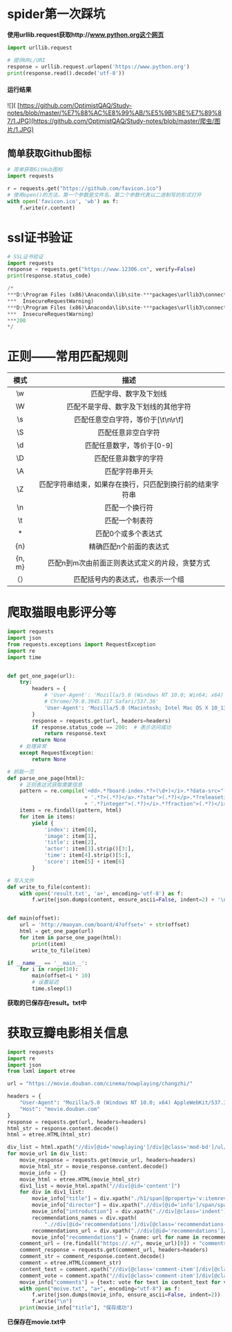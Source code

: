 # spider第一次踩坑



**使用urllib.request获取http://www.python.org这个网页**



```python
import urllib.request

# 提供URL/URI
response = urllib.request.urlopen('https://www.python.org')
print(response.read().decode('utf-8'))
```



#### 运行结果



![]( [https://github.com/OptimistQAQ/Study-notes/blob/master/%E7%88%AC%E8%99%AB/%E5%9B%BE%E7%89%87/1.JPG](https://github.com/OptimistQAQ/Study-notes/blob/master/爬虫/图片/1.JPG) 



## 简单获取Github图标

```python
# 简单获取GitHub图标
import requests

r = requests.get("https://github.com/favicon.ico")
# 使用open()的方法，第一个参数是文件名，第二个参数代表以二进制写的形式打开
with open('favicon.ico', 'wb') as f:
    f.write(r.content)
```



# ssl证书验证

```python
# SSL证书验证
import requests
response = requests.get("https://www.12306.cn", verify=False)
print(response.status_code)

/*
***D:\Program Files (x86)\Anaconda\lib\site-***packages\urllib3\connectionpool.py:847: InsecureRequestWarning: Unverified ***HTTPS request is being made. Adding certificate verification is strongly ***advised. See: https://urllib3.readthedocs.io/en/latest/advanced-***usage.html#ssl-warnings
***  InsecureRequestWarning)
***D:\Program Files (x86)\Anaconda\lib\site-***packages\urllib3\connectionpool.py:847: InsecureRequestWarning: Unverified ***HTTPS request is being made. Adding certificate verification is strongly ***advised. See: https://urllib3.readthedocs.io/en/latest/advanced-***usage.html#ssl-warnings
***  InsecureRequestWarning)
***200
*/
```



# 正则——常用匹配规则

|  模式  |                           描述                           |
| :----: | :------------------------------------------------------: |
|   \w   |                  匹配字母、数字及下划线                  |
|   \W   |           匹配不是字母、数字及下划线的其他字符           |
|   \s   |            匹配任意空白字符，等价于[\t\n\r\f]            |
|   \S   |                    匹配任意非空白字符                    |
|   \d   |                匹配任意数字，等价于[0-9]                 |
|   \D   |                   匹配任意非数字的字符                   |
|   \A   |                      匹配字符串开头                      |
|   \Z   | 匹配字符串结束，如果存在换行，只匹配到换行前的结束字符串 |
|   \n   |                      匹配一个换行符                      |
|   \t   |                      匹配一个制表符                      |
|   *    |                   匹配0个或多个表达式                    |
|  {n}   |                 精确匹配n个前面的表达式                  |
| {n, m} |      匹配n到m次由前面正则表达式定义的片段，贪婪方式      |
|  （）  |             匹配括号内的表达式，也表示一个组             |



#  爬取猫眼电影评分等



```python
import requests
import json
from requests.exceptions import RequestException
import re
import time


def get_one_page(url):
    try:
        headers = {
            # 'User-Agent': 'Mozilla/5.0 (Windows NT 10.0; Win64; x64) AppleWebKit/537.36 (KHTML, like Gecko)
            # Chrome/79.0.3945.117 Safari/537.36'
            'User-Agent': 'Mozilla/5.0 (Macintosh; Intel Mac OS X 10_13_3) AppleWebKit/537.36 (KHTML, like Gecko) Chrome/65.0.3325.162 Safari/537.36'
        }
        response = requests.get(url, headers=headers)
        if response.status_code == 200:  # 表示访问成功
            return response.text
        return None
    # 处理异常
    except RequestException:
        return None

# 抓取一页
def parse_one_page(html):
    # 正则表达式获取需要信息
    pattern = re.compile('<dd>.*?board-index.*?>(\d+)</i>.*?data-src="(.*?)".*?name"><a'
                         + '.*?>(.*?)</a>.*?star">(.*?)</p>.*?releasetime">(.*?)</p>'
                         + '.*?integer">(.*?)</i>.*?fraction">(.*?)</i>.*?</dd>', re.S)
    items = re.findall(pattern, html)
    for item in items:
        yield {
            'index': item[0],
            'image': item[1],
            'title': item[2],
            'actor': item[3].strip()[3:],
            'time': item[4].strip()[5:],
            'score': item[5] + item[6]
        }

# 写入文件
def write_to_file(content):
    with open('result.txt', 'a+', encoding='utf-8') as f:
        f.write(json.dumps(content, ensure_ascii=False, indent=2) + '\n')


def main(offset):
    url = 'http://maoyan.com/board/4?offset=' + str(offset)
    html = get_one_page(url)
    for item in parse_one_page(html):
        print(item)
        write_to_file(item)

if __name__ == '__main__':
    for i in range(10):
        main(offset=i * 10)
        # 设置延迟
        time.sleep(1)
```



**获取的已保存在result。txt中**



#  获取豆瓣电影相关信息

```python
import requests
import re
import json
from lxml import etree

url = "https://movie.douban.com/cinema/nowplaying/changzhi/"

headers = {
    "User-Agent": "Mozilla/5.0 (Windows NT 10.0; x64) AppleWebKit/537.36 (KHTML, like Gecko) Chrome/77.0.3865.90 Safari/537.36",
    "Host": "movie.douban.com"
}
response = requests.get(url, headers=headers)
html_str = response.content.decode()
html = etree.HTML(html_str)

div_list = html.xpath("//div[@id='nowplaying']/div[@class='mod-bd']/ul/li//li[@class='poster']/a/@href")
for movie_url in div_list:
    movie_response = requests.get(movie_url, headers=headers)
    movie_html_str = movie_response.content.decode()
    movie_info = {}
    movie_html = etree.HTML(movie_html_str)
    div1_list = movie_html.xpath("//div[@id='content']")
    for div in div1_list:
        movie_info["title"] = div.xpath("./h1/span[@property='v:itemreviewed']/text()")
        movie_info["director"] = div.xpath(".//div[@id='info']/span/span[2]//text()")[0]
        movie_info["introduction"] = div.xpath(".//div[@class='indent']/span/text()")[0].strip()
        recommendations_names = div.xpath(
            ".//div[@id='recommendations']/div[@class='recommendations-bd']/dl/dd/a/text()")
        recommendations_url = div.xpath(".//div[@id='recommendations']/div[@class='recommendations-bd']/dl/dt/a/@href")
        movie_info["recommendations"] = {name: url for name in recommendations_names for url in recommendations_url}
    comment_url = (re.findall("https://.+/", movie_url)[0]) + "comments?status=P"
    comment_response = requests.get(comment_url, headers=headers)
    comment_str = comment_response.content.decode()
    comment = etree.HTML(comment_str)
    content_text = comment.xpath("//div[@class='comment-item']/div[@class='comment']/p/span/text()")
    comment_vote = comment.xpath("//div[@class='comment-item']/div[@class='comment']//span[@class='votes']/text()")
    movie_info["comments"] = {text: vote for text in content_text for vote in comment_vote}
    with open("moive.txt", "a+", encoding="utf-8") as f:
        f.write(json.dumps(movie_info, ensure_ascii=False, indent=2))
        f.write("\n")
    print(movie_info["title"], "保存成功")
```



**已保存在movie.txt中**

